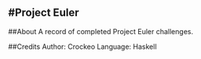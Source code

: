 #Project Euler
---

##About
A record of completed Project Euler challenges.

##Credits
Author: Crockeo
Language: Haskell
